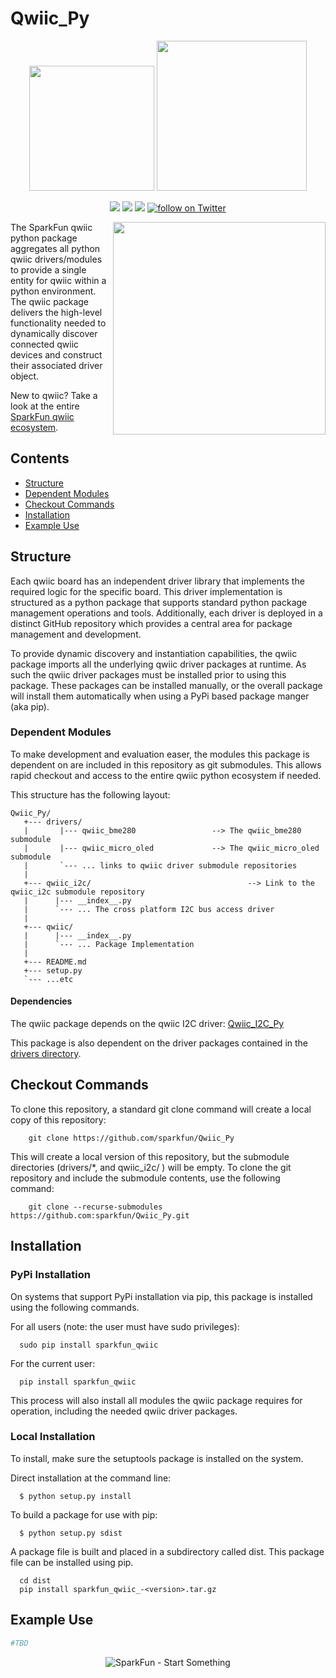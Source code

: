 Qwiic_Py
========

<p align="center">
   <img src="https://cdn.sparkfun.com/assets/custom_pages/2/7/2/qwiic-logo-registered.jpg"  width=200>  
   <img src="https://www.python.org/static/community_logos/python-logo-master-v3-TM.png"  width=240>   
</p>
<p align="center">
	<a href="https://test.pypi.org/project/sparkfun-qwiic/" alt="Package">
		<img src="https://img.shields.io/pypi/pyversions/sparkfun_qwiic.svg" /></a>
	<a href="https://github.com/sparkfun/Qwiic_Py/issues" alt="Issues">
		<img src="https://img.shields.io/github/issues/sparkfun/Qwiic_Py/issues.svg" /></a>
	<a href="https://github.com/sparkfun/Qwiic_Py/blob/master/LICENSE" alt="License">
		<img src="https://img.shields.io/badge/license-MIT-blue.svg" /></a>
	<a href="https://twitter.com/intent/follow?screen_name=sparkfun">
        	<img src="https://img.shields.io/twitter/follow/sparkfun.svg?style=social&logo=twitter"
           	 alt="follow on Twitter"></a>
	
</p>

<img src="https://cdn.sparkfun.com//assets/parts/1/3/8/7/9/Qwiic_pHAT_Pi-3-B-Plus.jpg"  align="right" width=340> 

The SparkFun qwiic python package aggregates all python qwiic drivers/modules to provide a single entity for qwiic within a python environment. The qwiic package delivers the high-level functionality needed to dynamically discover connected qwiic devices and construct their associated driver object.

New to qwiic? Take a look at the entire [SparkFun qwiic ecosystem](https://www.sparkfun.com/qwiic).

## Contents


* [Structure](#structure)
* [Dependent Modules](#dependent-modules)
* [Checkout Commands](#checkout-commands)
* [Installation](#installation)
* [Example Use](#example-use)

Structure
-------------
Each qwiic board has an independent driver library that implements the required logic for the specific board. This driver implementation is structured as a python package that supports standard python package management operations and tools. Additionally, each driver is deployed in a distinct GitHub repository which provides a central area for package management and development.

To provide dynamic discovery and instantiation capabilities, the qwiic package imports all the underlying qwiic driver packages at runtime. As such the qwiic driver packages must be installed prior to using this package. These packages can be installed manually, or the overall package will install them automatically when using a PyPi based package manger (aka pip).

### Dependent Modules
To make development and evaluation easer, the modules this package is dependent on are included in this repository as git submodules. This allows rapid checkout and access to the entire qwiic python ecosystem if needed. 

This structure has the following layout:
```
Qwiic_Py/
   +--- drivers/
   |       |--- qwiic_bme280			     --> The qwiic_bme280 submodule
   |       |--- qwiic_micro_oled		     --> The qwiic_micro_oled submodule
   |       `--- ... links to qwiic driver submodule repositories
   |
   +--- qwiic_i2c/                                   --> Link to the qwiic_i2c submodule repository
   |      |--- __index__.py
   |      `--- ... The cross platform I2C bus access driver 
   |
   +--- qwiic/
   |      |--- __index__.py
   |      `--- ... Package Implementation
   |
   +--- README.md
   +--- setup.py
   `--- ...etc

```

#### Dependencies
The qwiic package depends on the qwiic I2C driver: 
[Qwiic_I2C_Py](https://github.com/sparkfun/Qwiic_I2C_Py)

This package is also dependent on the driver packages contained in the [drivers directory](https://github.com/sparkfun/Qwiic_Py/tree/master/drivers).

Checkout Commands
-----------------
To clone this repository, a standard git clone command will create a local copy of this repository:
```
	git clone https://github.com/sparkfun/Qwiic_Py
```

This will create a local version of this repository, but the submodule directories (drivers/*, and qwiic_i2c/ ) will be empty. To clone the git repository and include the submodule contents, use the following command:
```
	git clone --recurse-submodules https://github.com:sparkfun/Qwiic_Py.git 
```
Installation
-------------
### PyPi Installation
On systems that support PyPi installation via pip, this package is installed using the following commands. 

For all users (note: the user must have sudo privileges):
```
  sudo pip install sparkfun_qwiic
```
For the current user:

```
  pip install sparkfun_qwiic
```

This process will also install all modules the qwiic package requires for operation, including the needed qwiic driver packages.

### Local Installation
To install, make sure the setuptools package is installed on the system.

Direct installation at the command line:
```
  $ python setup.py install
```

To build a package for use with pip:
```
  $ python setup.py sdist
 ```
A package file is built and placed in a subdirectory called dist. This package file can be installed using pip.
```
  cd dist
  pip install sparkfun_qwiic_-<version>.tar.gz
```

Example Use
------------
```python
#TBD
```

<p align="center">
<img src="https://cdn.sparkfun.com/assets/custom_pages/3/3/4/dark-logo-red-flame.png" alt="SparkFun - Start Something">
</p>
